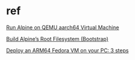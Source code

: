 # ref

[Run Alpine on QEMU aarch64 Virtual Machine](https://hackmd.io/@starnight/Run_Alpine_on_QEMU_aarch64_Virtual_Machine)

[Build Alpine’s Root Filesystem (Bootstrap)](https://hackmd.io/@starnight/Build_Alpines_Root_Filesystem_Bootstrap)

[Deploy an ARM64 Fedora VM on your PC: 3 steps](https://www.redhat.com/sysadmin/vm-arm64-fedora)
